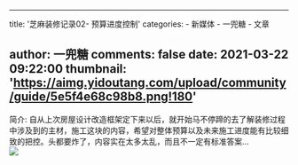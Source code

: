 
---
title: '芝麻装修记录02- 预算进度控制'
categories: 
    - 新媒体
    - 一兜糖
    - 文章

author: 一兜糖
comments: false
date: 2021-03-22 09:22:00
thumbnail: 'https://aimg.yidoutang.com/upload/community/guide/5e5f4e68c98b8.png!180'
---

<div>   
简介: 自从上次房屋设计改造框架定下来以后，就开始马不停蹄的去了解装修过程中涉及到的主材，施工这块的内容，希望对整体预算以及未来施工进度能有比较细致的把控。头都要炸了，内容实在太多太乱，而且不一定有标准答案…<br><img src="https://aimg.yidoutang.com/upload/community/guide/5e5f4e68c98b8.png!180" referrerpolicy="no-referrer">  
</div>
            